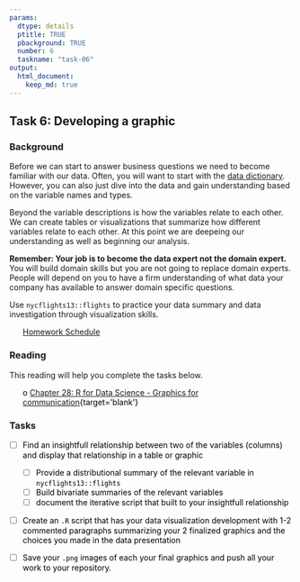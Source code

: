 ```yaml
---
params:
  dtype: details
  ptitle: TRUE
  pbackground: TRUE
  number: 6
  taskname: "task-06"
output:
  html_document:
    keep_md: true
---
```







## Task 6: Developing a graphic 
### Background 
Before we can start to answer business questions we need to become familiar with our data. Often, you will want to start with the [data dictionary](https://www.bridging-the-gap.com/data-dictionary/).  However, you can also just dive into the data and gain understanding based on the variable names and types.

Beyond the variable descriptions is how the variables relate to each other. We can create tables or visualizations that summarize how different variables relate to each other. At this point we are deepeing our understanding as well as beginning our analysis.

**Remember: Your job is to become the data expert not the domain expert.** You will build domain skills but you are not going to replace domain experts. People will depend on you to have a firm understanding of what data your company has available to answer domain specific questions.

Use `nycflights13::flights` to practice your data summary and data investigation through visualization skills.

 * [Homework Schedule](../homework_schedule.html)




<style>
ul {
   color: black;
   list-style-type: none;
   list-style-position: outside;

}

</style>


### Reading

This reading will help you complete the tasks below.

* o [Chapter 28: R for Data Science - Graphics for communication](http://r4ds.had.co.nz/graphics-for-communication.html){target='blank'}


### Tasks


* [ ] Find an insightfull relationship between two of the variables (columns) and display that relationship in a table or graphic
    * [ ] Provide a distributional summary of the relevant variable in `nycflights13::flights`
    * [ ] Build bivariate summaries of the relevant variables
    * [ ] document the iterative script that built to your insightfull relationship
* [ ] Create an `.R` script that has your data visualization development with 1-2 commented paragraphs summarizing your 2 finalized graphics and the choices you made in the data presentation
* [ ] Save your `.png` images of each your final graphics and push all your work to your repository.



